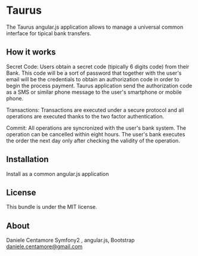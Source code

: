 Taurus
========================

The Taurus angular.js application allows to manage
a universal common interface for tipical bank transfers.

How it works
-------------

Secret Code:
Users obtain a secret code (tipically 6 digits code) from their Bank. This code will be a sort of password that
together with the user's email will be the credentials to obtain an authorization code in order to begin the process payment.
Taurus application send the authorization code as a SMS or similar phone message to the user's smartphone or mobile phone. 

Transactions:
Transactions are executed under a secure protocol and all operations are executed thanks to the two factor authentication.

Commit:
All operations are syncronized with the user's bank system. The operation can be cancelled within eight hours.
The user's bank executes the order the next day only after checking the validity of the operation.

Installation
------------

Install as a common angular.js application

License
-------

This bundle is under the MIT license. 

About
-----

Daniele Centamore
Symfony2 , angular.js, Bootstrap 
daniele.centamore@gmail.com